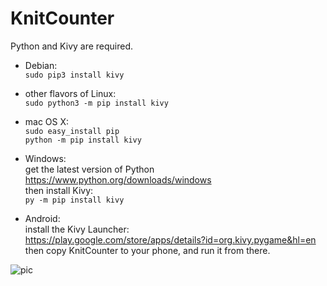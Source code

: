 # KnitCounter

Python and Kivy are required.

- Debian:  
    `sudo pip3 install kivy`  

- other flavors of Linux:  
    `sudo python3 -m pip install kivy`  

- mac OS X:  
    `sudo easy_install pip`  
    `python -m pip install kivy`  

- Windows:  
get the latest version of Python  
https://www.python.org/downloads/windows  
then install Kivy:  
    `py -m pip install kivy`  

- Android:  
install the Kivy Launcher:  
https://play.google.com/store/apps/details?id=org.kivy.pygame&hl=en  
then copy KnitCounter to your phone, and run it from there.  

![pic](https://pbs-h2.twimg.com/media/C-3M6DAXoAA3gkk.png)
